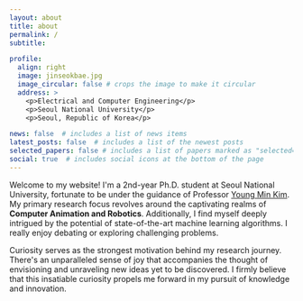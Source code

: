 ```yaml
---
layout: about
title: about
permalink: /
subtitle: 

profile:
  align: right
  image: jinseokbae.jpg
  image_circular: false # crops the image to make it circular
  address: >
    <p>Electrical and Computer Engineering</p>
    <p>Seoul National University</p>
    <p>Seoul, Republic of Korea</p>

news: false  # includes a list of news items
latest_posts: false  # includes a list of the newest posts
selected_papers: false # includes a list of papers marked as "selected={true}"
social: true  # includes social icons at the bottom of the page
---
```

Welcome to my website! I'm a 2nd-year Ph.D. student at Seoul National University, fortunate to be under the guidance of Professor [Young Min Kim](https://3d.snu.ac.kr/members/). 
My primary research focus revolves around the captivating realms of **Computer Animation and Robotics**. Additionally, I find myself deeply intrigued by the potential of state-of-the-art machine learning algorithms. I really enjoy debating or exploring challenging problems.

Curiosity serves as the strongest motivation behind my research journey. There's an unparalleled sense of joy that accompanies the thought of envisioning and unraveling new ideas yet to be discovered. I firmly believe that this insatiable curiosity propels me forward in my pursuit of knowledge and innovation.